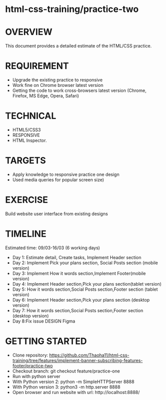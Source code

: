 # html-css-training/practice-two

# OVERVIEW
This document provides a detailed estimate of the HTML/CSS practice.

# REQUIREMENT
- Upgrade the existing practice to responsive 
- Work fine on Chrome browser latest version 
- Getting the code to work cross-browsers latest version (Chrome, Firefox, MS Edge, Opera, Safari)

# TECHNICAL
- HTML5/CSS3 
- RESPONSIVE
- HTML Inspector. 

# TARGETS
- Apply knowledge to responsive practice one design
- Used media queries for popular screen size)

# EXERCISE
Build website user interface from existing designs

# TIMELINE
Estimated time: 09/03-16/03 (6 working days)

- Day 1: Estimate detail, Create tasks, Implement Header section 
- Day 2: Implement Pick your plans section, Social Posts section (mobile version)
- Day 3: Implement How it words section,Implement Footer(mobile version)
- Day 4: Implement Header section,Pick your plans section(tablet version)
- Day 5: How it words section,Social Posts section,Footer section (tablet version)
- Day 6: Implement Header section,Pick your plans section (desktop version)
- Day 7: How it words section,Social Posts section,Footer section (desktop version)
- Day 8:Fix issue DESIGN Figma
# GETTING STARTED
- Clone repository: https://github.com/Thaoha11/html-css-training/tree/features/implement-banner-subscribing-features-footer/practice-two
- Checkout branch: git checkout feature/practice-one
- Run with python server
- With Python version 2: python -m SimpleHTTPServer 8888
- With Python version 3: python3 -m http.server 8888
- Open browser and run website with url: http://localhost:8888/
